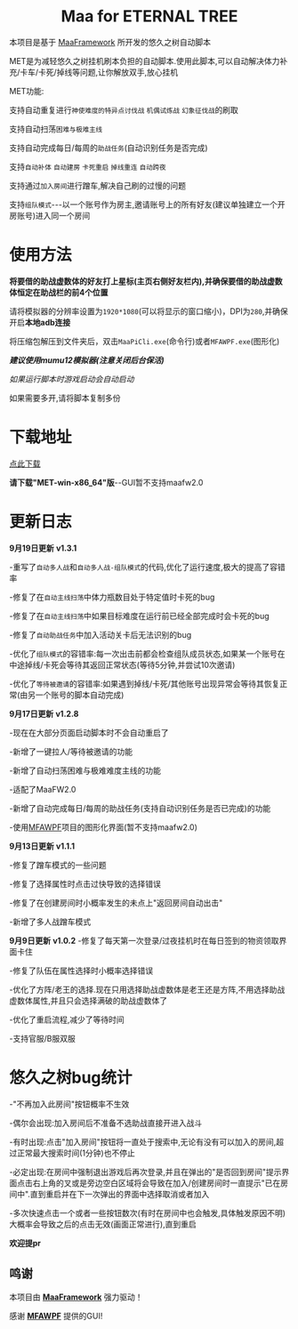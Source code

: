 <!-- markdownlint-disable MD033 MD041 -->
<p align="center">
</p>

<div align="center">

# Maa for ETERNAL TREE

</div>

本项目是基于 [MaaFramework](https://github.com/MaaXYZ/MaaFramework) 所开发的悠久之树自动脚本

MET是为减轻悠久之树挂机刷本负担的自动脚本.使用此脚本,可以自动解决体力补充/卡车/卡死/掉线等问题,让你解放双手,放心挂机

MET功能:

支持自动重复进行`神使难度的特异点讨伐战` `机偶试炼战` `幻象征伐战`的刷取

支持自动扫荡`困难与极难主线`

支持自动完成每日/每周的`助战任务`(自动识别任务是否完成)

支持`自动补体` `自动建房` `卡死重启` `掉线重连` `自动跨夜`

支持通过`加入房间`进行蹭车,解决自己刷的过慢的问题

支持`组队模式`---以一个账号作为房主,邀请账号上的所有好友(建议单独建立一个开房账号)进入同一个房间

# 使用方法

**将要借的助战虚数体的好友打上星标(主页右侧好友栏内),并确保要借的助战虚数体恒定在助战栏的前4个位置**

请将模拟器的分辨率设置为`1920*1080`(可以将显示的窗口缩小)，DPI为`280`,并确保开启**本地adb连接**

将压缩包解压到文件夹后，双击`MaaPiCli.exe`(命令行)或者`MFAWPF.exe`(图形化)

***建议使用mumu12模拟器(注意关闭后台保活)***

*如果运行脚本时游戏启动会自动启动*

如果需要多开,请将脚本复制多份

# 下载地址
[点此下载](https://github.com/shanchuan001/MET/releases)

**请下载"MET-win-x86_64"版**--GUI暂不支持maafw2.0


# 更新日志
**9月19日更新**  **v1.3.1**

  -重写了`自动多人战`和`自动多人战-组队模式`的代码,优化了运行速度,极大的提高了容错率

  -修复了在`自动主线扫荡`中体力瓶数目处于特定值时卡死的bug

  -修复了在`自动主线扫荡`中如果目标难度在运行前已经全部完成时会卡死的bug

  -修复了`自动助战任务`中加入活动关卡后无法识别的bug

  -优化了`组队模式`的容错率:每一次出击前都会检查组队成员状态,如果某一个账号在中途掉线/卡死会等待其返回正常状态(等待5分钟,并尝试10次邀请)

  -优化了`等待被邀请`的容错率:如果遇到掉线/卡死/其他账号出现异常会等待其恢复正常(由另一个账号的脚本自动完成)
  
**9月17日更新**  **v1.2.8**

  -现在在大部分页面启动脚本时不会自动重启了

  -新增了一键拉人/等待被邀请的功能

  -新增了自动扫荡困难与极难难度主线的功能

  -适配了MaaFW2.0

  -新增了自动完成每日/每周的助战任务(支持自动识别任务是否已完成)的功能
  
  -使用[MFAWPF](https://github.com/SweetSmellFox/MFAWPF)项目的图形化界面(暂不支持maafw2.0)

**9月13日更新**  **v1.1.1**

  -修复了蹭车模式的一些问题

  -修复了选择属性时点击过快导致的选择错误

  -修复了在创建房间时小概率发生的未点上"返回房间自动出击"

  -新增了多人战蹭车模式

**9月9日更新**  **v1.0.2**
  -修复了每天第一次登录/过夜挂机时在每日签到的物资领取界面卡住
  
  -修复了队伍在属性选择时小概率选择错误
  
  -优化了方阵/老王的选择.现在只用选择助战虚数体是老王还是方阵,不用选择助战虚数体属性,并且只会选择满破的助战虚数体了
  
  -优化了重启流程,减少了等待时间

  -支持官服/B服双服

# 悠久之树bug统计

  -"不再加入此房间"按钮概率不生效

  -偶尔会出现:加入房间后不准备不选助战直接开进入战斗

  -有时出现:点击"加入房间"按钮将一直处于搜索中,无论有没有可以加入的房间,超过正常最大搜索时间(1分钟)也不停止

  -必定出现:在房间中强制退出游戏后再次登录,并且在弹出的"是否回到房间"提示界面点击右上角的叉或是旁边空白区域将会导致在加入/创建房间时一直提示"已在房间中".直到重启并在下一次弹出的界面中选择取消或者加入

  -多次快速点击一个或者一些按钮数次(有时在房间中也会触发,具体触发原因不明)大概率会导致之后的点击无效(画面正常进行),直到重启

  **欢迎提pr**

## 鸣谢

本项目由 **[MaaFramework](https://github.com/MaaXYZ/MaaFramework)** 强力驱动！
 
感谢 **[MFAWPF](https://github.com/SweetSmellFox/MFAWPF)** 提供的GUI!

